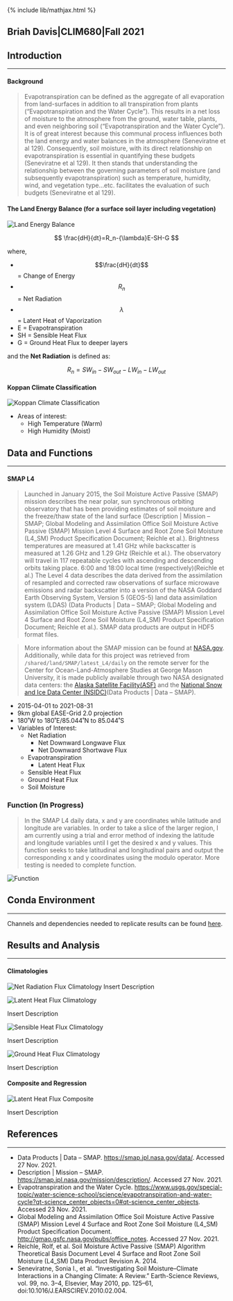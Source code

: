 {% include lib/mathjax.html %}

## Briah Davis|CLIM680|Fall 2021

## Introduction
---
#### Background

> Evapotranspiration can be defined as the aggregate of all evaporation from land-surfaces in addition to all transpiration from plants (“Evapotranspiration and the Water Cycle”). This results in a net loss of moisture to the atmosphere from the ground, water table, plants, and even neighboring soil (“Evapotranspiration and the Water Cycle”). It is of great interest because this communal process influences both the land energy and water balances in the atmosphere (Seneviratne et al 129). Consequently, soil moisture, with its direct relationship on evapotranspiration is essential in quantifying these budgets (Seneviratne et al 129). It then stands that understanding the relationship between the governing parameters of soil moisture (and subsequently evapotranspiration) such as temperature, humidity, wind, and vegetation type…etc. facilitates the evaluation of such budgets (Seneviratne et al 129).


#### The Land Energy Balance (for a surface soil layer including vegetation)

![Land Energy Balance](Seneviratne_LandEnergyBalance.png)

$$
\frac{dH}{dt}=R_n-{\lambda}E-SH-G
$$

where, <br>
* $$\frac{dH}{dt}$$ = Change of Energy <br>
* $$R_n$$ = Net Radiation <br>
* $${\lambda}$$ = Latent Heat of Vaporization <br>
* E = Evapotranspiration <br>
* SH = Sensible Heat Flux <br>
* G = Ground Heat Flux to deeper layers <br>

and the **Net Radiation** is defined as:

$$
R_n=SW_{in}-SW_{out}-LW_{in}-LW_{out}
$$

#### Koppan Climate Classification

![Koppan Climate Classification](/Figs/Koppen_all_1901-2010.png)

* Areas of interest:
    * High Temperature (Warm)
    * High Humidity (Moist)

## Data and Functions
---
#### **SMAP L4**

> Launched in January 2015, the Soil Moisture Active Passive (SMAP) mission describes the near polar, sun synchronous orbiting observatory that has been providing estimates of soil moisture and the freeze/thaw state of the land surface (Description | Mission – SMAP; Global Modeling and Assimilation Office Soil Moisture Active Passive (SMAP) Mission Level 4 Surface and Root Zone Soil Moisture (L4_SM) Product Specification Document; Reichle et al.). Brightness temperatures are measured at 1.41 GHz while backscatter is measured at 1.26 GHz and 1.29 GHz (Reichle et al.). The observatory will travel in 117 repeatable cycles with ascending and descending orbits taking place. 6:00 and 18:00 local time (respectively)(Reichle et al.) The Level 4 data describes the data derived from the assimilation of resampled and corrected raw observations of surface microwave emissions and radar backscatter into a version of the NASA Goddard Earth Observing System, Version 5 (GEOS-5) land data assimilation system (LDAS) (Data Products | Data – SMAP; Global Modeling and Assimilation Office Soil Moisture Active Passive (SMAP) Mission Level 4 Surface and Root Zone Soil Moisture (L4_SM) Product Specification Document; Reichle et al.). SMAP data products are output in HDF5 format files.

> More information about the SMAP mission can be found at [NASA.gov]( https://smap.jpl.nasa.gov). Additionally, while data for this project was retrieved from `/shared/land/SMAP/latest_L4/daily` on the remote server for the Center for Ocean-Land-Atmosphere Studies at George Mason University, it is made publicly available through two NASA designated data centers: the [Alaska Satellite Facility(ASF)](https://asf.alaska.edu/data-sets/sar-data-sets/soil-moisture-active-passive-smap-mission/) and  the [National Snow and Ice Data Center (NSIDC)](https://nsidc.org/data/smap)(Data Products | Data – SMAP).
 
* 2015-04-01 to 2021-08-31
* 9km global EASE-Grid 2.0 projection
* 180˚W to 180˚E/85.044˚N to 85.044˚S
* Variables of Interest:
	* Net Radiation  
		* Net Downward Longwave Flux
        * Net Downward Shortwave Flux
    * Evapotranspiration           
        * Latent Heat Flux
    * Sensible Heat Flux
    * Ground Heat Flux
	* Soil Moisture
    
### **Function (In Progress)**

>In the SMAP L4 daily data, x and y are coordinates while latitude and longitude are variables. In order to take a slice of the larger region, I am currently using a trial and error method of indexing the latitude and longitude variables until I get the desired x and y values. This function seeks to take latitudinal and longitudinal pairs and output the corresponding x and y coordinates using the modulo operator. More testing is needed to complete function.
 
![Function](/Figs/Function_SS.png)

## Conda Environment
---
Channels and dependencies needed to replicate results can be found [here](./env.md).

## Results and Analysis
---

#### Climatologies

![Net Radiation Flux Climatology](/Figs/Climo_NetRad2.png)
Insert Description

![Latent Heat Flux Climatology](/Figs/Climo_LHF.png)

Insert Description

![Sensible Heat Flux Climatology](/Figs/Climo_SHF.png)

Insert Description

![Ground Heat Flux Climatology](/Figs/Climo_GHF.png)

Insert Description


#### Composite and Regression

![Latent Heat Flux Composite](/Figs/LHF_Composite.png)

Insert Description


## References
---

* Data Products | Data – SMAP. https://smap.jpl.nasa.gov/data/. Accessed 27 Nov. 2021.
* Description | Mission – SMAP. https://smap.jpl.nasa.gov/mission/description/. Accessed 27 Nov. 2021.
* Evapotranspiration and the Water Cycle. https://www.usgs.gov/special-topic/water-science-school/science/evapotranspiration-and-water-cycle?qt-science_center_objects=0#qt-science_center_objects. Accessed 23 Nov. 2021.
* Global Modeling and Assimilation Office Soil Moisture Active Passive (SMAP) Mission Level 4 Surface and Root Zone Soil Moisture (L4_SM) Product Specification Document. http://gmao.gsfc.nasa.gov/pubs/office_notes. Accessed 27 Nov. 2021.
* Reichle, Rolf, et al. Soil Moisture Active Passive (SMAP) Algorithm Theoretical Basis Document Level 4 Surface and Root Zone Soil Moisture (L4_SM) Data Product Revision A. 2014.
* Seneviratne, Sonia I., et al. “Investigating Soil Moisture–Climate Interactions in a Changing Climate: A Review.” Earth-Science Reviews, vol. 99, no. 3–4, Elsevier, May 2010, pp. 125–61, doi:10.1016/J.EARSCIREV.2010.02.004.

